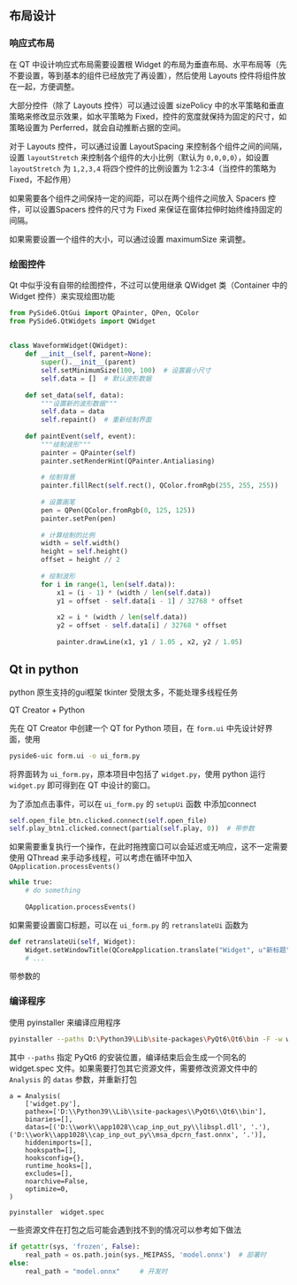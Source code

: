 
## 布局设计

### 响应式布局

在 QT 中设计响应式布局需要设置根 Widget 的布局为垂直布局、水平布局等（先不要设置，等到基本的组件已经放完了再设置），然后使用 Layouts 控件将组件放在一起，方便调整。

大部分控件（除了 Layouts 控件）可以通过设置 sizePolicy 中的水平策略和垂直策略来修改显示效果，如水平策略为 Fixed，控件的宽度就保持为固定的尺寸，如策略设置为 Perferred，就会自动推断占据的空间。

对于 Layouts 控件，可以通过设置 LayoutSpacing 来控制各个组件之间的间隔，设置 `layoutStretch` 来控制各个组件的大小比例（默认为 `0,0,0,0`），如设置 `layoutStretch` 为 `1,2,3,4` 将四个控件的比例设置为 1:2:3:4（当控件的策略为 Fixed，不起作用）

如果需要各个组件之间保持一定的间距，可以在两个组件之间放入 Spacers 控件，可以设置Spacers 控件的尺寸为 Fixed 来保证在窗体拉伸时始终维持固定的间隔。


如果需要设置一个组件的大小，可以通过设置 maximumSize 来调整。

### 绘图控件

Qt 中似乎没有自带的绘图控件，不过可以使用继承 QWidget 类（Container 中的 Widget 控件）来实现绘图功能

```python
from PySide6.QtGui import QPainter, QPen, QColor  
from PySide6.QtWidgets import QWidget  
  
  
class WaveformWidget(QWidget):  
    def __init__(self, parent=None):  
        super().__init__(parent)  
        self.setMinimumSize(100, 100)  # 设置最小尺寸  
        self.data = []  # 默认波形数据  
  
    def set_data(self, data):  
        """设置新的波形数据"""  
        self.data = data  
        self.repaint()  # 重新绘制界面  
  
    def paintEvent(self, event):  
        """绘制波形"""  
        painter = QPainter(self)  
        painter.setRenderHint(QPainter.Antialiasing)  
  
        # 绘制背景  
        painter.fillRect(self.rect(), QColor.fromRgb(255, 255, 255))  
  
        # 设置画笔  
        pen = QPen(QColor.fromRgb(0, 125, 125))  
        painter.setPen(pen)  
  
        # 计算绘制的比例  
        width = self.width()  
        height = self.height()  
        offset = height // 2  
  
        # 绘制波形  
        for i in range(1, len(self.data)):  
            x1 = (i - 1) * (width / len(self.data))  
            y1 = offset - self.data[i - 1] / 32768 * offset  
  
            x2 = i * (width / len(self.data))  
            y2 = offset - self.data[i] / 32768 * offset  
  
            painter.drawLine(x1, y1 / 1.05 , x2, y2 / 1.05)
```






## Qt in python

python 原生支持的gui框架 tkinter 受限太多，不能处理多线程任务

QT Creator + Python

先在 QT Creator 中创建一个 QT for Python 项目，在 `form.ui` 中先设计好界面，使用

```sh
pyside6-uic form.ui -o ui_form.py
```

将界面转为 `ui_form.py`，原本项目中包括了 `widget.py`，使用 python 运行 `widget.py` 即可得到在 QT 中设计的窗口。

为了添加点击事件，可以在 `ui_form.py` 的 `setupUi` 函数 中添加connect

```python
self.open_file_btn.clicked.connect(self.open_file)
self.play_btn1.clicked.connect(partial(self.play, 0))  # 带参数
```

如果需要重复执行一个操作，在此时拖拽窗口可以会延迟或无响应，这不一定需要使用 QThread 来手动多线程，可以考虑在循环中加入 `QApplication.processEvents()`

```python
while true:
	# do something
	
	QApplication.processEvents()
```

如果需要设置窗口标题，可以在 `ui_form.py` 的 `retranslateUi` 函数为

```python
def retranslateUi(self, Widget):  
    Widget.setWindowTitle(QCoreApplication.translate("Widget", u"新标题", None))
    # ...
```


带参数的

### 编译程序

使用 pyinstaller 来编译应用程序

```sh
pyinstaller --paths D:\Python39\Lib\site-packages\PyQt6\Qt6\bin -F -w widget.py
```

其中 `--paths` 指定 PyQt6 的安装位置，编译结束后会生成一个同名的 widget.spec 文件。如果需要打包其它资源文件，需要修改资源文件中的 `Analysis` 的 `datas` 参数，并重新打包

```text
a = Analysis(  
    ['widget.py'],  
    pathex=['D:\\Python39\\Lib\\site-packages\\PyQt6\\Qt6\\bin'],  
    binaries=[],  
    datas=[('D:\\work\\app1028\\cap_inp_out_py\\libspl.dll', '.'),('D:\\work\\app1028\\cap_inp_out_py\\msa_dpcrn_fast.onnx', '.')],  
    hiddenimports=[],  
    hookspath=[],  
    hooksconfig={},  
    runtime_hooks=[],  
    excludes=[],  
    noarchive=False,  
    optimize=0,  
)
```

```python
pyinstaller  widget.spec
```

一些资源文件在打包之后可能会遇到找不到的情况可以参考如下做法

```python
if getattr(sys, 'frozen', False):
	real_path = os.path.join(sys._MEIPASS, 'model.onnx')  # 部署时
else:
	real_path = "model.onnx"     # 开发时
```

